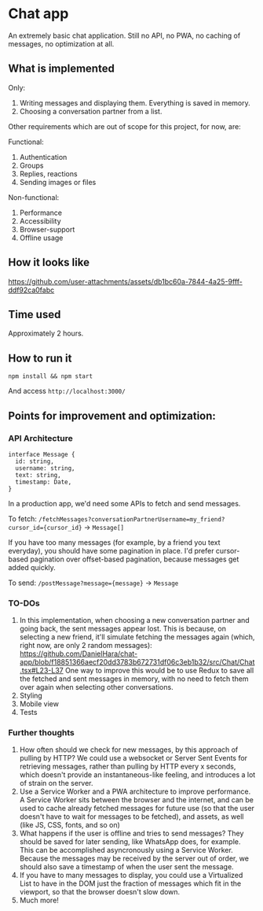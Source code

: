 # Chat app

An extremely basic chat application. Still no API, no PWA, no caching of messages, no optimization at all.

## What is implemented
Only:
1. Writing messages and displaying them. Everything is saved in memory.
2. Choosing a conversation partner from a list.

Other requirements which are out of scope for this project, for now, are:

Functional:
1. Authentication
2. Groups
3. Replies, reactions
4. Sending images or files

Non-functional:
1. Performance
2. Accessibility
3. Browser-support
4. Offline usage


## How it looks like

https://github.com/user-attachments/assets/db1bc60a-7844-4a25-9fff-ddf92ca0fabc

## Time used
Approximately 2 hours.

## How to run it

```
npm install && npm start
```
And access `http://localhost:3000/`

## Points for improvement and optimization:
### API Architecture
```
interface Message {
  id: string,
  username: string,
  text: string,
  timestamp: Date,
}
```

In a production app, we'd need some APIs to fetch and send messages.

To fetch:
`/fetchMessages?conversationPartnerUsername=my_friend?cursor_id={cursor_id}` -> `Message[]`

If you have too many messages (for example, by a friend you text everyday), you should have some pagination in place. I'd prefer cursor-based pagination over offset-based pagination, because messages get added quickly.

To send:
`/postMessage?message={message}` -> `Message`

### TO-DOs

1. In this implementation, when choosing a new conversation partner and going back, the sent messages appear lost. This is because, on selecting a new friend, it'll simulate fetching the messages again (which, right now, are only 2 random messages):
  https://github.com/DanielHara/chat-app/blob/f18851366aecf20dd3783b672731df06c3eb1b32/src/Chat/Chat.tsx#L23-L37 One way to improve this would be to use Redux to save all the fetched and sent messages in memory, with no need to fetch them over again when selecting other conversations.
2. Styling
3. Mobile view
4. Tests

### Further thoughts
1. How often should we check for new messages, by this approach of pulling by HTTP? We could use a websocket or Server Sent Events for retrieving messages, rather than pulling by HTTP every x seconds, which doesn't provide an instantaneous-like feeling, and introduces a lot of strain on the server.
2. Use a Service Worker and a PWA architecture to improve performance. A Service Worker sits between the browser and the internet, and can be used to cache already fetched messages for future use (so that the user doesn't have to wait for messages to be fetched), and assets, as well (like JS, CSS, fonts, and so on)
3. What happens if the user is offline and tries to send messages? They should be saved for later sending, like WhatsApp does, for example. This can be accomplished asyncronously using a Service Worker. Because the messages may be received by the server out of order, we should also save a timestamp of when the user sent the message.
4. If you have to many messages to display, you could use a Virtualized List to have in the DOM just the fraction of messages which fit in the viewport, so that the browser doesn't slow down.
5. Much more! 

